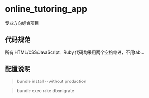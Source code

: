 online_tutoring_app
===================

专业方向综合项目

代码规范
-------

所有 HTML/CSS/JavaScript、Ruby 代码均采用两个空格缩进，不用tab...

配置说明
-------

> bundle install --without production

> bundle exec rake db:migrate



